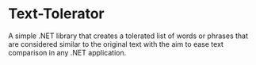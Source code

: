 # Text-Tolerator
A simple .NET library that creates a tolerated list of words or phrases that are considered similar to  the original text with the aim to ease text comparison in any .NET application.

